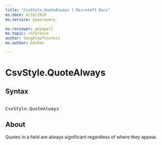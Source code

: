 ```yaml
---
title: "CsvStyle.QuoteAlways | Microsoft Docs"
ms.date: 4/16/2018
ms.service: powerquery

ms.reviewer: gepopell
ms.topic: reference
author: dougklopfenstein
ms.author: bezhan

---
```

# CsvStyle.QuoteAlways

## Syntax

<pre> 
CsvStyle.QuoteAlways
</pre>

## About
Quotes in a field are always significant regardless of where they appear.

